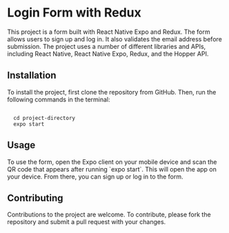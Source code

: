 <!DOCTYPE html>
<html>
  <head>
  </head>
  <body>
    <h1>Login Form with Redux</h1>
    <p>
      This project is a form built with React Native Expo and Redux. The form allows users to sign up and log in. It also validates the email address before submission. The project uses a number of different libraries and APIs, including React Native, React Native Expo, Redux, and the Hopper API.
    </p>
<h2>Installation</h2>
<p>
  To install the project, first clone the repository from GitHub. Then, run the following commands in the terminal:
</p>
<pre><code>
  cd project-directory
  expo start
</code></pre>

<h2>Usage</h2>
<p>
  To use the form, open the Expo client on your mobile device and scan the QR code that appears after running `expo start`. This will open the app on your device. From there, you can sign up or log in to the form.
</p>

<h2>Contributing</h2>
<p>
  Contributions to the project are welcome. To contribute, please fork the repository and submit a pull request with your changes.
</p>
  </body>
</html>



